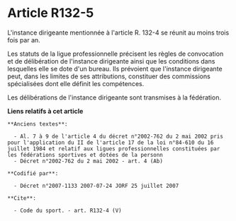 # Article R132-5

L'instance dirigeante mentionnée à l'article R. 132-4 se réunit au moins trois fois par an. 

Les statuts de la ligue professionnelle précisent les règles de convocation et de délibération de l'instance dirigeante ainsi
que les conditions dans lesquelles elle se dote d'un bureau. Ils prévoient que l'instance dirigeante peut, dans les limites
de ses attributions, constituer des commissions spécialisées dont elle définit les compétences. 

Les délibérations de l'instance dirigeante sont transmises à la fédération.

**Liens relatifs à cet article**

	**Anciens textes**:

	  - Al. 7 à 9 de l'article 4 du décret n°2002-762 du 2 mai 2002 pris pour l'application du II de l'article 17 de la loi n°84-610 du 16 juillet 1984 et relatif aux ligues professionnelles constituées par les fédérations sportives et dotées de la personn
	  - Décret n°2002-762 du 2 mai 2002 - art. 4 (Ab)

	**Codifié par**:

	  - Décret n°2007-1133 2007-07-24 JORF 25 juillet 2007

	**Cite**:

	  - Code du sport. - art. R132-4 (V)
